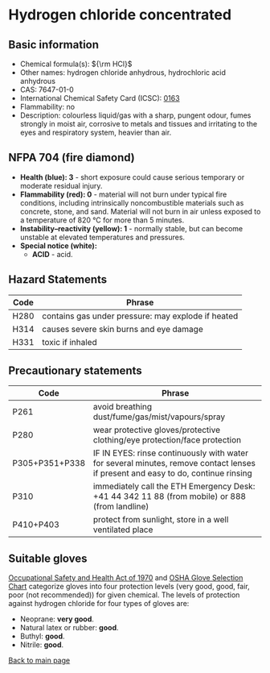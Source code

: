 # Hydrogen chloride concentrated

## Basic information

- Chemical formula(s): ${\rm HCl}$
- Other names: hydrogen chloride anhydrous, hydrochloric acid anhydrous
- CAS: 7647-01-0
- International Chemical Safety Card (ICSC): [0163](https://inchem.org/documents/icsc/icsc/eics0163.htm)
- Flammability: no
- Description: colourless liquid/gas with a sharp, pungent odour, fumes strongly in moist air, corrosive to metals and tissues and irritating to the eyes and respiratory system, heavier than air.

## NFPA 704 (fire diamond)

- **Health (blue): 3** - short exposure could cause serious temporary or moderate residual injury.
- **Flammability (red): 0** - material will not burn under typical fire conditions, including intrinsically noncombustible materials such as concrete, stone, and sand. Material will not burn in air unless exposed to a temperature of 820 °C for more than 5 minutes.
- **Instability–reactivity (yellow): 1** - normally stable, but can become unstable at elevated temperatures and pressures.
- **Special notice (white):**
	- **ACID** - acid.

## Hazard Statements

| Code | Phrase                                             |
| ---- | -------------------------------------------------- |
| H280 | contains gas under pressure: may explode if heated |
| H314 | causes severe skin burns and eye damage            |
| H331 | toxic if inhaled                                   | 

## Precautionary statements

| Code           | Phrase                                                                                                                           |
| -------------- | -------------------------------------------------------------------------------------------------------------------------------- |
| P261           | avoid breathing dust/fume/gas/mist/vapours/spray                                                                                 |
| P280           | wear protective gloves/protective clothing/eye protection/face protection                                                        |
| P305+P351+P338 | IF IN EYES: rinse continuously with water for several minutes, remove contact lenses if present and easy to do, continue rinsing |
| P310           | immediately call the ETH Emergency Desk: +41 44 342 11 88 (from mobile) or 888 (from landline)                                   |
| P410+P403      | protect from sunlight, store in a well ventilated place                                                                          |

## Suitable gloves

[Occupational Safety and Health Act of 1970](https://www.osha.gov/sites/default/files/publications/osha3151.pdf) and [OSHA Glove Selection Chart](https://safety.fsu.edu/safety_manual/OSHA%20Glove%20Selection%20Chart.pdf) categorize gloves into four protection levels (very good, good, fair, poor (not recommended)) for given chemical. The levels of protection against hydrogen chloride for four types of gloves are:

- Neoprane: **very good**.
- Natural latex or rubber: **good**.
- Buthyl: **good**.
- Nitrile: **good**.

[Back to main page](https://github.com/Global-Health-Engineering/wet-lab-chemicals)